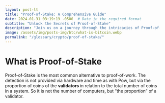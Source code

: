 ```yaml
---
layout: post-lt
title: "Proof-of-Stake: A Comprehensive Guide"
date: 2024-01-31 03:19:19 -0500  # Date in the required format
subtitle: "Unlock the Secrets of Proof-of-Stake"
description: "Join us on a journey through the intricacies of Proof-of-Stake, exploring its impact on cryptocurrency markets and blockchain technology."
image: /assets/img/posts-img/btc/what-is-bitcoin.webp
permalink: "/glossary/crypto/proof-of-stake/"
---
```

<h1>What is Proof-of-Stake</h1>
<p> Proof-of-Stake is the most common alternative to proof-of-work. The detection is not provided via hardware and time as with Pow, but via the proportion of coins of the <strong> validators </strong> in relation to the total number of coins in a system. So it is not the number of computers, but “the proportion” of a validator. </p>
